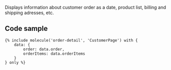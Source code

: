 Displays information about customer order as a date, product list, billing and shipping adresses, etc.

## Code sample

```
{% include molecule('order-detail', 'CustomerPage') with {
    data: {
        order: data.order,
        orderItems: data.orderItems
    }
} only %}
```
